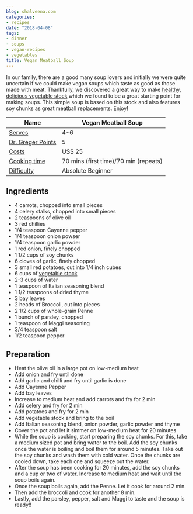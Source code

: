 ```yaml
---
blog: shalveena.com
categories:
- recipes
date: "2018-04-08"
tags:
- dinner
- soups
- vegan-recipes
- vegetables
title: Vegan Meatball Soup
---
```


In our family, there are a good many soup lovers and initially we were quite uncertain if we could make vegan soups which taste as good as those made with meat. Thankfully, we discovered a great way to make [healthy, delicious vegetable stock](http://shalveena.com/2018/01/06/home-made-vegetable-stock/) which we found to be a great starting point for making soups. This simple soup is based on this stock and also features soy chunks as great meatball replacements. Enjoy!

| Name | Vegan Meatball Soup |
| --- | --- |
| [Serves](https://shalveena.com/serving-sizes/) | 4-6 |
| [Dr. Greger Points](https://shalveena.com/dr-greger-points/) | 5 |
| [Costs](https://shalveena.com/costs/) | US$ 25 |
| [Cooking time](https://shalveena.com/cooking-times/) | 70 mins (first time)/70 min (repeats) |
| [Difficulty](https://shalveena.com/difficulty-levels/) | Absolute Beginner |

## Ingredients

- 4 carrots, chopped into small pieces
- 4 celery stalks, chopped into small pieces
- 2 teaspoons of olive oil
- 3 red chillies
- 1/4 teaspoon Cayenne pepper
- 1/4 teaspoon onion powser
- 1/4 teaspoon garlic powder
- 1 red onion, finely chopped
- 1 1/2 cups of soy chunks
- 6 cloves of garlic, finely chopped
- 3 small red potatoes, cut into 1/4 inch cubes
- 6 cups of [vegetable stock](http://shalveena.com/2018/01/06/home-made-vegetable-stock/)
- 2-3 cups of water
- 1 teaspoon of Italian seasoning blend
- 1 1/2 teaspoons of dried thyme
- 3 bay leaves
- 2 heads of Broccoli, cut into pieces
- 2 1/2 cups of whole-grain Penne
- 1 bunch of parsley, chopped
- 1 teaspoon of Maggi seasoning
- 3/4 teaspoon salt
- 1/2 teaspoon pepper

## Preparation

- Heat the olive oil in a large pot on low-medium heat
- Add onion and fry until done
- Add garlic and chilli and fry until garlic is done
- Add Cayenne Pepper
- Add bay leaves
- Increase to medium heat and add carrots and fry for 2 min
- Add celery and fry for 2 min
- Add potatoes and fry for 2 min
- Add vegetable stock and bring to the boil
- Add Italian seasoning blend, onion powder, garlic powder and thyme
- Cover the pot and let it simmer on low-medium heat for 20 minutes
- While the soup is cooking, start preparing the soy chunks. For this, take a medium sized pot and bring water to the boil. Add the soy chunks once the water is boiling and boil them for around 5 minutes. Take out the soy chunks and wash them with cold water. Once the chunks are cooled down, take each one and squeeze out the water.
- After the soup has been cooking for 20 minutes, add the soy chunks and a cup or two of water. Increase to medium heat and wait until the soup boils again.
- Once the soup boils again, add the Penne. Let it cook for around 2 min.
- Then add the broccoli and cook for another 8 min.
- Lastly, add the parsley, pepper, salt and Maggi to taste and the soup is ready!!
